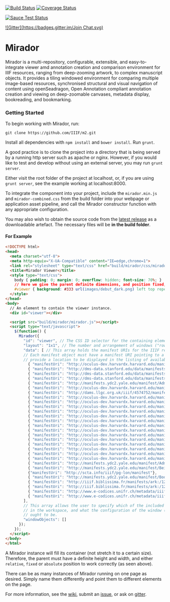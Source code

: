 [![Build Status](https://travis-ci.org/IIIF/mirador.svg)](https://travis-ci.org/IIIF/mirador) [![Coverage Status](https://img.shields.io/coveralls/IIIF/m2.svg)](https://coveralls.io/r/IIIF/m2)  

[![Sauce Test Status](https://saucelabs.com/browser-matrix/IIIF.svg)](https://saucelabs.com/u/IIIF)  

[![Gitter](https://badges.gitter.im/Join Chat.svg)](https://gitter.im/IIIF/mirador?utm_source=badge&utm_medium=badge&utm_campaign=pr-badge&utm_content=badge)

Mirador
=======
Mirador is a multi-repository, configurable, extensible, and easy-to-integrate viewer amd annotation creation and comparison environment for IIIF resources, ranging from deep-zooming artwork, to complex manuscript objects. It provides a tiling windowed environment for comparing multiple image-based resources, synchronised structural and visual navigation of content using openSeadragon, Open Annotation compliant annotation creation and viewing on deep-zoomable canvases, metadata display, bookreading, and bookmarking.

### Getting Started
To begin working with Mirador, run:

`git clone https://github.com/IIIF/m2.git`

Install all dependencies with `npm install` and `bower install`. Run `grunt`.

A good practice is to clone the project into a directory that is being served by a running http server such as apache or nginx. However, if you would like to test and develop without using an external server, you may run `grunt server`.

Either visit the root folder of the project at localhost, or, if you are using `grunt server`, see the example working at localhost:8000.

To integrate the component into your project, include the `mirador.min.js` and `mirador-combined.css` from the build folder into your webpage or application asset pipeline, and call the Mirador constructor function with any appropriate configuration.

You may also wish to obtain the source code from the [latest release](https://github.com/IIIF/mirador/releases/latest) as a downloadable artefact. The necessary files will be **in the build folder**.

#### For Example
```html
<!DOCTYPE html>
<head>
  <meta charset="utf-8">
  <meta http-equiv="X-UA-Compatible" content="IE=edge,chrome=1">
  <link rel="stylesheet" type="text/css" href="build/mirador/css/mirador-combined.css">
  <title>Mirador Viewer</title>
  <style type="text/css">
    body { padding: 0; margin: 0; overflow: hidden; font-size: 70%; }
    // Here we give the parent definite dimensions, and position fixed, letting it fill the whole browser viewport.
    #viewer { background: #333 url(images/debut_dark.png) left top repeat; width: 100%; height: 100%; position: fixed; }
  </style>
</head>
<body>
  // An element to contain the viewer instance.
  <div id="viewer"></div>

  <script src="build/mirador/mirador.js"></script>
  <script type="text/javascript">
    $(function() {
      Mirador({
        "id": "viewer", // The CSS ID selector for the containing element.
        "layout": "1x1", // The number and arrangement of windows ("row"x"column")?
        "data": [ // This array holds the manifest URIs for the IIIF resources you want Mirador to make available to the user.
        // Each manifest object must have a manifest URI pointing to a valid IIIF manifest, and may also
        // provide a location to be displayed in the listing of available manifests.
          { "manifestUri": "http://oculus-dev.harvardx.harvard.edu/manifests/drs:48309543", "location": "Harvard University"}, // Harvard Scroll 
          { "manifestUri": "http://dms-data.stanford.edu/data/manifests/Walters/qm670kv1873/manifest.json", "location": "Stanford University"},
          { "manifestUri": "http://dms-data.stanford.edu/data/manifests/Stanford/ege1/manifest.json", "location": "Stanford University"},
          { "manifestUri": "http://dms-data.stanford.edu/data/manifests/BnF/jr903ng8662/manifest.json ", "location": "Stanford University"},
          { "manifestUri": "http://manifests.ydc2.yale.edu/manifest/Admont23", "location": "Yale University"},
          { "manifestUri": "http://oculus-dev.harvardx.harvard.edu/manifests/drs:5981093", "location": "Harvard University"},
          { "manifestUri": "http://dams.llgc.org.uk/iiif/4574752/manifest.json"},
          { "manifestUri": "http://oculus-dev.harvardx.harvard.edu/manifests/drs:14033171", "location": "Harvard University"},
          { "manifestUri": "http://oculus-dev.harvardx.harvard.edu/manifests/drs:46909368", "location": "Harvard University"},
          { "manifestUri": "http://oculus-dev.harvardx.harvard.edu/manifests/drs:18259372", "location": "Harvard University"},
          { "manifestUri": "http://oculus-dev.harvardx.harvard.edu/manifests/drs:48331776", "location": "Harvard University"},
          { "manifestUri": "http://oculus-dev.harvardx.harvard.edu/manifests/huam:299843", "location": "Harvard University"},
          { "manifestUri": "http://oculus-dev.harvardx.harvard.edu/manifests/huam:213052", "location": "Harvard University"},
          { "manifestUri": "http://oculus-dev.harvardx.harvard.edu/manifests/huam:169892", "location": "Harvard University"},
          { "manifestUri": "http://oculus-dev.harvardx.harvard.edu/manifests/huam:304136", "location": "Harvard University"},
          { "manifestUri": "http://oculus-dev.harvardx.harvard.edu/manifests/huam:311074", "location": "Harvard University"},
          { "manifestUri": "http://oculus-dev.harvardx.harvard.edu/manifests/huam:200515", "location": "Harvard University"},
          { "manifestUri": "http://oculus-dev.harvardx.harvard.edu/manifests/huam:320161", "location": "Harvard University"},
          { "manifestUri": "http://oculus-dev.harvardx.harvard.edu/manifests/huam:198021", "location": "Harvard University"},
          { "manifestUri": "http://oculus-dev.harvardx.harvard.edu/manifests/huam:165773", "location": "Harvard University"},
          { "manifestUri": "http://oculus-dev.harvardx.harvard.edu/manifests/huam:320567", "location": "Harvard University"},
          { "manifestUri": "http://manifests.ydc2.yale.edu/manifest/Admont43", "location": "Yale University"},
          { "manifestUri": "http://manifests.ydc2.yale.edu/manifest/BeineckeMS10", "location": "Yale University"},
          {"manifestUri": "http://scta.info/iiif/pg-lon/manifest"},
          { "manifestUri": "http://manifests.ydc2.yale.edu/manifest/BodleianMSBodley113", "location": "Yale University"},
          { "manifestUri": "http://iiif.biblissima.fr/manifests/ark:/12148/btv1b84539771/manifest.json", "location":'BnF' },
          { "manifestUri": "http://iiif.biblissima.fr/manifests/ark:/12148/btv1b10500687r/manifest.json", "location": 'BnF'},
          { "manifestUri": "http://www.e-codices.unifr.ch/metadata/iiif/sl-0002/manifest.json", "location": 'e-codices'},
          { "manifestUri": "http://www.e-codices.unifr.ch/metadata/iiif/bge-cl0015/manifest.json", "location": 'e-codices'}
        ],
        // This array allows the user to specify which of the included manifests should appear 
        // in the workspace, and what the configuration of the window (zoom level, open panels, etc.) 
        // ought to be.
        "windowObjects": []
      });
    });
  </script>
</body>
</html>
```

A Mirador instance will fill its container (not stretch it to a certain size). Therefore, the parent must have a definite height and width, and either `relative`, `fixed` or `absolute` position to work correctly (as seen above).

There can be as many instances of Mirador running on one page as desired. Simply name them differently and point them to different elements on the page.

For more information, see the [wiki](https://github.com/IIIF/mirador/wiki), submit an [issue](https://github.com/mirador/mirador/issues), or ask on [gitter](https://gitter.im/IIIF/mirador).



 

